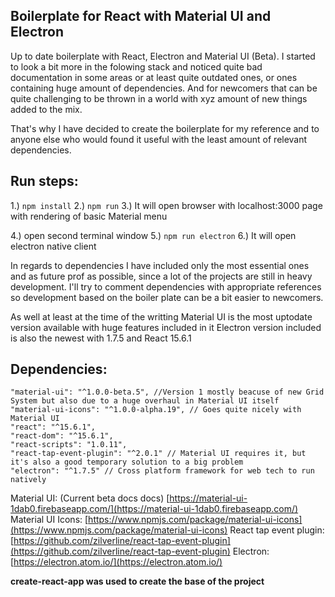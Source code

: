 ## Boilerplate for React with Material UI and Electron

Up to date boilerplate with React, Electron and Material UI (Beta). 
I started to look a bit more in the folowing stack and noticed quite bad documentation in some areas or at least quite outdated ones, or ones containing huge amount of dependencies.
And for newcomers that can be quite challenging to be thrown in a world with xyz amount of new things added to the mix. 

That's why I have decided to create the boilerplate for my reference and to anyone else who would found it useful with the least amount of relevant dependencies.

## Run steps: 

1.) `npm install` 
2.) `npm run`
3.) It will open browser with localhost:3000 page with rendering of basic Material menu

4.) open second terminal window 
5.) `npm run electron`
6.) It will open electron native client 


In regards to dependencies I have included only the most essential ones and as future prof as possible, 
since a lot of the projects are still in heavy development. 
I'll try to comment dependencies with appropriate references so development based on the boiler plate can be a bit easier to newcomers. 

As well at least at the time of the writting Material UI is the most uptodate version available with huge features included in it
Electron version included is also the newest with 1.7.5 and React 15.6.1 

## Dependencies: 
    "material-ui": "^1.0.0-beta.5", //Version 1 mostly beacuse of new Grid System but also due to a huge overhaul in Material UI itself 
    "material-ui-icons": "^1.0.0-alpha.19", // Goes quite nicely with Material UI 
    "react": "^15.6.1",
    "react-dom": "^15.6.1",
    "react-scripts": "1.0.11",
    "react-tap-event-plugin": "^2.0.1" // Material UI requires it, but it's also a good temporary solution to a big problem 
    "electron": "^1.7.5" // Cross platform framework for web tech to run natively 

Material UI: (Current beta docs docs) [https://material-ui-1dab0.firebaseapp.com/](https://material-ui-1dab0.firebaseapp.com/)
Material UI Icons: [https://www.npmjs.com/package/material-ui-icons](https://www.npmjs.com/package/material-ui-icons)
React tap event plugin: [https://github.com/zilverline/react-tap-event-plugin](https://github.com/zilverline/react-tap-event-plugin)
Electron: [https://electron.atom.io/](https://electron.atom.io/)

**create-react-app was used to create the base of the project**